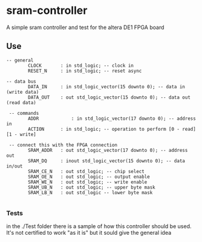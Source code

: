 # sram-controller
A simple sram controller and test for the altera DE1 FPGA board 

## Use

```
-- general
		CLOCK 		: in std_logic; -- clock in
		RESET_N		: in std_logic; -- reset async

-- data bus		
		DATA_IN     : in std_logic_vector(15 downto 0); -- data in (write data)
		DATA_OUT    : out std_logic_vector(15 downto 0); -- data out (read data)
 
 -- commands
		ADDR			: in std_logic_vector(17 downto 0); -- address in	
		ACTION		: in std_logic; -- operation to perform [0 - read] [1 - write]
		
 -- connect this with the FPGA connection
		SRAM_ADDR	: out std_logic_vector(17 downto 0); -- address out
		SRAM_DQ     : inout std_logic_vector(15 downto 0); -- data in/out
		SRAM_CE_N   : out std_logic; -- chip select
		SRAM_OE_N   : out std_logic; -- output enable
		SRAM_WE_N   : out std_logic; -- write enable
		SRAM_UB_N   : out std_logic; -- upper byte mask
		SRAM_LB_N   : out std_logic -- lower byte mask
    
```

### Tests
in the ./Test folder there is a sample of how this controller should be used.  
It's not certified to work "as it is" but it sould give the general idea
